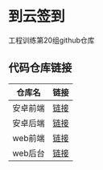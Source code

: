 # 到云签到

工程训练第20组github仓库

## 代码仓库链接

| 仓库名  | 链接 |
|----|----|
| 安卓前端  | [链接](https://github.com/MiYu-C/20-PresentCloud-Android) |
| 安卓后端  | [链接](https://github.com/MiYu-C/20-PresentCloud-Android-admin) |
| web前端  | [链接](https://github.com/MiYu-C/20-PresentCloud-web) |
| web后台  | [链接](https://github.com/MiYu-C/20-PresentCloud-web-admin) |
